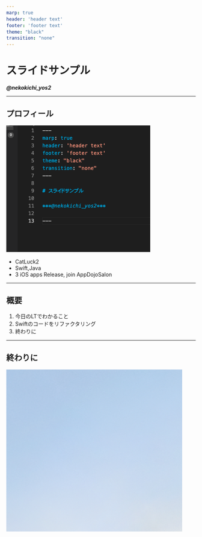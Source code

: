 ```yaml
---
marp: true
header: 'header text'
footer: 'footer text'
theme: "black"
transition: "none"
---
```


# スライドサンプル

***@nekokichi_yos2***

---

## プロフィール

![bg left 70%](icon.png)
- CatLuck2
- Swift,Java
- 3 iOS apps Release, join AppDojoSalon 

--- 

## 概要

1. 今日のLTでわかること
2. Swiftのコードをリファクタリング
3. 終わりに

--- 

## 終わりに

![bg center](backgroundImage.png)